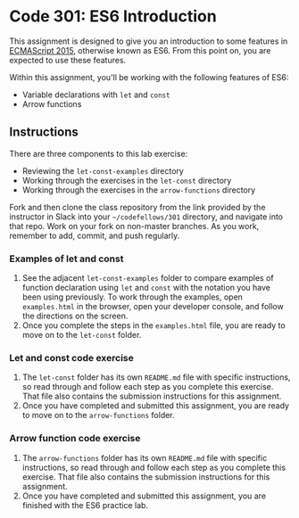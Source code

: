 # Code 301: ES6 Introduction

This assignment is designed to give you an introduction to some features in [ECMAScript 2015](https://www.ecma-international.org/ecma-262/6.0/), otherwise known as ES6. From this point on, you are expected to use these features.

Within this assignment, you'll be working with the following features of ES6:

- Variable declarations with `let` and `const`
- Arrow functions

## Instructions

There are three components to this lab exercise: 
- Reviewing the `let-const-examples` directory
- Working through the exercises in the `let-const` directory
- Working through the exercises in the `arrow-functions` directory

Fork and then clone the class repository from the link provided by the instructor in Slack into your `~/codefellows/301` directory, and navigate into that repo. Work on your fork on non-master branches. As you work, remember to add, commit, and push regularly.

### Examples of let and const

1. See the adjacent `let-const-examples` folder to compare examples of function declaration using `let` and `const` with the notation you have been using previously. To work through the examples, open `examples.html` in the browser, open your developer console, and follow the directions on the screen.
1. Once you complete the steps in the `examples.html` file, you are ready to move on to the `let-const` folder.

### Let and const code exercise

1. The `let-const` folder has its own `README.md` file with specific instructions, so read through and follow each step as you complete this exercise. That file also contains the submission instructions for this assignment.
1. Once you have completed and submitted this assignment, you are ready to move on to the `arrow-functions` folder.

### Arrow function code exercise

1. The `arrow-functions` folder has its own `README.md` file with specific instructions, so read through and follow each step as you complete this exercise. That file also contains the submission instructions for this assignment.
1. Once you have completed and submitted this assignment, you are finished with the ES6 practice lab.

